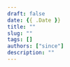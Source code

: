 ```yaml
---
draft: false
date: {{ .Date }}
title: ""
slug: "" 
tags: []
authors: ["since"]
description: ""
---
```

